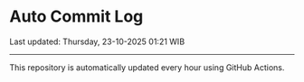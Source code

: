 # Auto Commit Log

Last updated: Thursday, 23-10-2025 01:21 WIB

---

This repository is automatically updated every hour using GitHub Actions.
